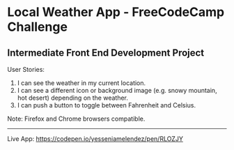 # Local Weather App - FreeCodeCamp Challenge

Intermediate Front End Development Project
-----------------------------------------------------------------------------------------------------------------------------------
User Stories:

   1.  I can see the weather in my current location.
   2.  I can see a different icon or background image (e.g. snowy mountain, hot desert) depending on the weather.
   3.  I can push a button to toggle between Fahrenheit and Celsius.

Note: Firefox and Chrome browsers compatible.
 
-----------------------------------------------------------------------------------------------------------------------------------
Live App: https://codepen.io/yesseniamelendez/pen/RLOZJY

